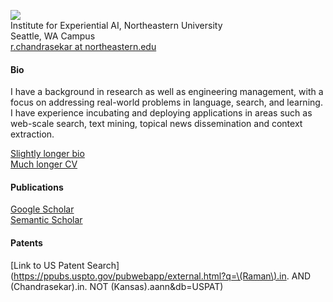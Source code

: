 ![](/images/Raman_"Chandra"_Chandrasekar.jpg)  
Institute for Experiential AI, Northeastern University  
Seattle, WA Campus    
[r.chandrasekar at northeastern.edu](mailto:r.chandrasekar@northeastern.edu)  


#### Bio
I have a background in research as well as engineering management, with a focus on addressing real-world problems 
in language, search, and learning. I have experience incubating and 
deploying applications in areas such as web-scale search, text mining, topical news dissemination and context extraction.

[Slightly longer bio](/about/longerBio.md)  
[Much longer CV](/about/RamanChandrasekarCVfeb2024.pdf)  

#### Publications
[Google Scholar](https://scholar.google.com/citations?user=zZhCPGkAAAAJ&hl=en)  
[Semantic Scholar](https://www.semanticscholar.org/author/Raman-Chandrasekar/35893789)  


#### Patents
[Link to US Patent Search](https://ppubs.uspto.gov/pubwebapp/external.html?q=\(Raman\).in. AND \(Chandrasekar\).in. NOT \(Kansas\).aann&db=USPAT)  




